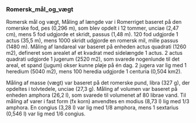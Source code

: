### Romersk_mål_og_vægt


Romersk mål og vægt, Måling af længde var i Romerriget baseret på den romerske fod, pes (0,296 m), som blev opdelt i 12 tommer, unciae (2,47 cm), mens 5 fod udgjorde et skridt, passus (1,48 m). 120 fod udgjorde 1 actus (35,5 m), mens 1000 skridt udgjorde en romersk mil, mille passus (1480 m). Måling af landareal var baseret på enheden actus quadrati (1260 m2), defineret som arealet af et kvadrat med sidelængde 1 actus. 2 actus quadrati udgjorde 1 jugerum (2520 m2), som svarede nogenlunde til det areal, et spand (jugum) okser kunne pløje på én dag. 2 jugera var lig med 1 heredium (5040 m2), mens 100 heredia udgjorde 1 centuria (0,504 km2).

Måling af masse (vægt) var baseret på det romerske pund, libra (327 g), der opdeltes i tolvtedele, unciae (27,3 g). Måling af volumen var baseret på enheden amphora (26,2 l), som svarede til volumenet af 80 librae vand. Til måling af varer i fast form (fx korn) anvendtes en modius (8,73 l) lig med 1/3 amphora. En congius (3,28 l) var lig med 1/8 amphora, mens 1 sextarius (0,546 l) var lig med 1/6 congius.